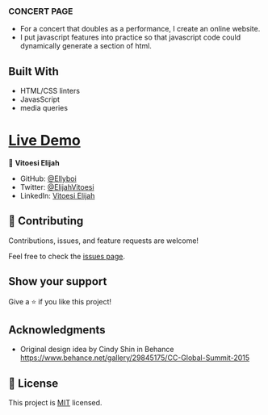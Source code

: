 
### CONCERT PAGE
- For a concert that doubles as a performance, I create an online website. 
- I put javascript features into practice so that javascript code could dynamically generate a section of html.

## Built With
- HTML/CSS linters
- JavasScript
- media queries

# [Live Demo](https://ellyboi.github.io/Concert-page/index.html)

👤 **Vitoesi Elijah** 

- GitHub: [@Ellyboi](https://github.com/Ellyboi)
- Twitter: [@ElijahVitoesi](https://twitter.com/ElijahVitoesi)
- LinkedIn: [Vitoesi Elijah](https://www.linkedin.com/in/vitoesi-elijah-61961611a/)


## 🤝 Contributing

Contributions, issues, and feature requests are welcome!

Feel free to check the [issues page](https://github.com/Ellyboi/Concert-page/issues).

## Show your support

Give a ⭐️ if you like this project!

## Acknowledgments
- Original design idea by Cindy Shin in Behance https://www.behance.net/gallery/29845175/CC-Global-Summit-2015

## 📝 License

This project is [MIT](./MIT.md) licensed.
